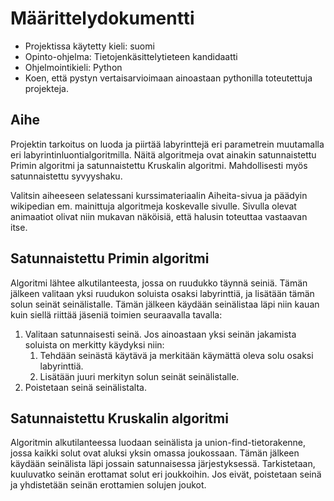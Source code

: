 # Määrittelydokumentti

- Projektissa käytetty kieli: suomi
- Opinto-ohjelma: Tietojenkäsittelytieteen kandidaatti
- Ohjelmointikieli: Python
- Koen, että pystyn vertaisarvioimaan ainoastaan pythonilla toteutettuja projekteja.

## Aihe

Projektin tarkoitus on luoda ja piirtää labyrinttejä eri parametrein muutamalla eri labyrintinluontialgoritmilla.
Näitä algoritmeja ovat ainakin satunnaistettu Primin algoritmi ja satunnaistettu Kruskalin algoritmi.
Mahdollisesti myös satunnaistettu syvyyshaku.

Valitsin aiheeseen selatessani kurssimateriaalin Aiheita-sivua ja päädyin wikipedian em. mainittuja algoritmeja koskevalle sivulle.
Sivulla olevat animaatiot olivat niin mukavan näköisiä, että halusin toteuttaa vastaavan itse.

## Satunnaistettu Primin algoritmi

Algoritmi lähtee alkutilanteesta, jossa on ruudukko täynnä seiniä. Tämän jälkeen valitaan yksi ruudukon soluista osaksi labyrinttiä,
ja lisätään tämän solun seinät seinälistalle. Tämän jälkeen käydään seinälistaa läpi niin kauan kuin siellä riittää jäseniä toimien seuraavalla tavalla:

1. Valitaan satunnaisesti seinä. Jos ainoastaan yksi seinän jakamista soluista on merkitty käydyksi niin:
    1. Tehdään seinästä käytävä ja merkitään käymättä oleva solu osaksi labyrinttiä.
    2. Lisätään juuri merkityn solun seinät seinälistalle.
2. Poistetaan seinä seinälistalta.

## Satunnaistettu Kruskalin algoritmi

Algoritmin alkutilanteessa luodaan seinälista ja union-find-tietorakenne, jossa kaikki solut ovat aluksi yksin omassa joukossaan.
Tämän jälkeen käydään seinälista läpi jossain satunnaisessa järjestyksessä. Tarkistetaan, kuuluvatko seinän erottamat solut eri joukkoihin.
Jos eivät, poistetaan seinä ja yhdistetään seinän erottamien solujen joukot.
